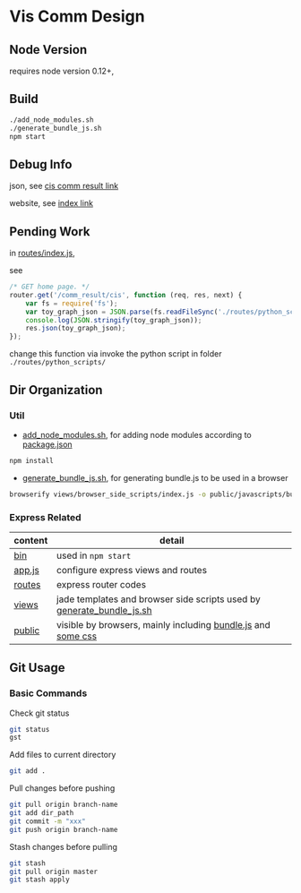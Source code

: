 # Vis Comm Design
## Node Version

requires node version 0.12+,


## Build

```zsh
./add_node_modules.sh
./generate_bundle_js.sh
npm start
```

## Debug Info

json, see [cis comm result link](http://localhost:3000/comm_result/cis)

website, see [index link](http://localhost:3000/)

## Pending Work

in [routes/index.js](routes/index.js),

see

```javascript
/* GET home page. */
router.get('/comm_result/cis', function (req, res, next) {
    var fs = require('fs');
    var toy_graph_json = JSON.parse(fs.readFileSync('./routes/python_scripts/toy_graph.json', 'utf8'));
    console.log(JSON.stringify(toy_graph_json));
    res.json(toy_graph_json);
});

```

change this function via invoke the python script in folder `./routes/python_scripts/`

## Dir Organization
### Util
- [add_node_modules.sh](add_node_modules.sh), for adding node modules according to [package.json](package.json)

```zsh
npm install
```

- [generate_bundle_js.sh](generate_bundle_js.sh), for generating bundle.js to be used in a browser

```zsh
browserify views/browser_side_scripts/index.js -o public/javascripts/bundle.js
```

### Express Related

content | detail
--- | ---
[bin](bin) | used in `npm start`
[app.js](app.js) | configure express views and routes
[routes](routes) | express router codes
[views](views) | jade templates and browser side scripts used by [generate_bundle_js.sh](generate_bundle_js.sh)
[public](public) | visible by browsers, mainly including [bundle.js](public/javascripts/bundle.js) and [some css](public/stylesheets)

## Git Usage 

### Basic Commands
Check git status
```zsh
git status
gst
```
Add files to current directory
```zsh
git add .
```
Pull changes before pushing
```zsh
git pull origin branch-name
git add dir_path
git commit -m "xxx"
git push origin branch-name
```
Stash changes before pulling
```zsh
git stash 
git pull origin master 
git stash apply
```


